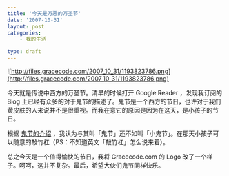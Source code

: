 ```yaml
---
title: '今天是万恶的万圣节'
date: '2007-10-31'
layout: post
categories:
    - 我的生活

type: draft
---
```


![http://files.gracecode.com/2007_10_31/1193823786.png](http://files.gracecode.com/2007_10_31/1193823786.png)

今天就是传说中西方的万圣节。清早的时候打开 Google Reader ，发现我订阅的 Blog 上已经有众多的对于鬼节的描述了。鬼节是一个西方的节日，也许对于我们黄皮肤的人来说并不是很重视。而我在意它的原因是因为在这天，是小孩子的节日。

根据 [鬼节的介绍](http://news.xinhuanet.com/ziliao/2003-10/24/content_1140829.htm) ，我认为与其叫「鬼节」还不如叫「小鬼节」。在那天小孩子可以随意的敲竹杠（PS：不知道英文「敲竹杠」怎么说来着）。

总之今天是一个值得愉快的节日，我将 Gracecode.com 的 Logo 改了一个样子。呵呵，这并不复杂。最后，希望大伙们鬼节同样快乐。
